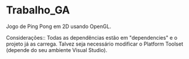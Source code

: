 # Trabalho_GA
Jogo de Ping Pong em 2D usando OpenGL.

Considerações::
Todas as dependências estão em "dependencies" e o projeto já as carrega.
Talvez seja necessário modificar o Platform Toolset (depende do seu ambiente Visual Studio).

